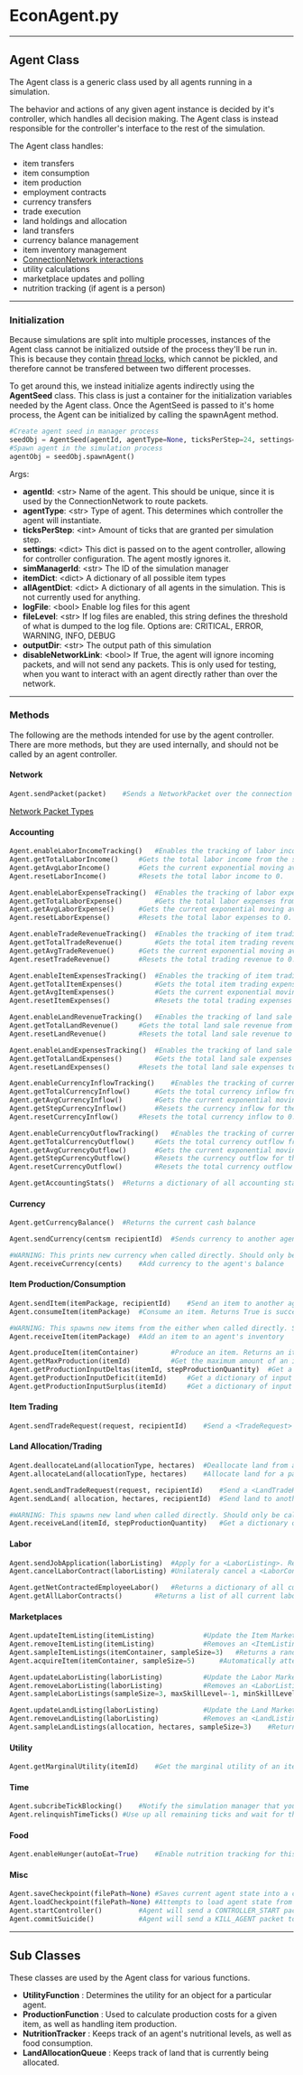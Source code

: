 # EconAgent.py
---
## Agent Class
The Agent class is a generic class used by all agents running in a simulation.

The behavior and actions of any given agent instance is decided by it's controller, which handles all decision making.
The Agent class is instead responsible for the controller's interface to the rest of the simulation.

The Agent class handles:
* item transfers
* item consumption
* item production
* employment contracts
* currency transfers
* trade execution
* land holdings and allocation
* land transfers
* currency balance management
* item inventory management
* [ConnectionNetwork interactions](NetworkPackets.md)
* utility calculations
* marketplace updates and polling
* nutrition tracking (if agent is a person)

---
### Initialization
Because simulations are split into multiple processes, instances of the Agent class cannot be initialized outside of the process they'll be run in. 
This is because they contain [thread locks](https://docs.python.org/3/library/threading.html#lock-objects), which cannot be pickled, and therefore cannot be transfered between two different processes.

To get around this, we instead initialize agents indirectly using the **AgentSeed** class. This class is just a container for the initialization variables needed by the Agent class. Once the AgentSeed is passed to it's home process, the Agent can be initialized by calling the spawnAgent method.
```python
#Create agent seed in manager process
seedObj = AgentSeed(agentId, agentType=None, ticksPerStep=24, settings={}, simManagerId=None, itemDict=None, allAgentDict=None, logFile=True, fileLevel="INFO", outputDir="OUTPUT", disableNetworkLink=False)
#Spawn agent in the simulation process
agentObj = seedObj.spawnAgent()
```
Args:
* **agentId**: \<str\> Name of the agent. This should be unique, since it is used by the ConnectionNetwork to route packets.
* **agentType**: \<str\> Type of agent. This determines which controller the agent will instantiate.
* **ticksPerStep**: \<int\> Amount of ticks that are granted per simulation step.
* **settings**: \<dict\> This dict is passed on to the agent controller, allowing for controller configuration. The agent mostly ignores it.
* **simManagerId**: \<str\> The ID of the simulation manager
* **itemDict**: \<dict\> A dictionary of all possible item types
* **allAgentDict**: \<dict\> A dictionary of all agents in the simulation. This is not currently used for anything.
* **logFile**: \<bool\> Enable log files for this agent
* **fileLevel**: \<str\> If log files are enabled, this string defines the threshold of what is dumped to the log file. Options are: CRITICAL, ERROR, WARNING, INFO, DEBUG
* **outputDir**: \<str\> The output path of this simulation
* **disableNetworkLink**: \<bool\> If True, the agent will ignore incoming packets, and will not send any packets. This is only used for testing, when you want to interact with an agent directly rather than over the network.

---
### Methods
The following are the methods intended for use by the agent controller. There are more methods, but they are used internally, and should not be called by an agent controller.

#### Network
```python
Agent.sendPacket(packet)	#Sends a NetworkPacket over the connection network.
```
[Network Packet Types](NetworkPackets.md)

#### Accounting
```python
Agent.enableLaborIncomeTracking()	#Enables the tracking of labor income.
Agent.getTotalLaborIncome()		#Gets the total labor income from the start of the simulation.
Agent.getAvgLaborIncome()		#Gets the current exponential moving average labor income per step. 
Agent.resetLaborIncome()		#Resets the total labor income to 0. 
```
```python
Agent.enableLaborExpenseTracking()	#Enables the tracking of labor expenses.
Agent.getTotalLaborExpense()		#Gets the total labor expenses from the start of the simulation.
Agent.getAvgLaborExpense()		#Gets the current exponential moving average labor expenses per step. 
Agent.resetLaborExpense()		#Resets the total labor expenses to 0. 
```
```python
Agent.enableTradeRevenueTracking()	#Enables the tracking of item trading revenue.
Agent.getTotalTradeRevenue()		#Gets the total item trading revenue from the start of the simulation.
Agent.getAvgTradeRevenue()		#Gets the current exponential moving average trading revenue per step. 
Agent.resetTradeRevenue()		#Resets the total trading revenue to 0. 
```
```python
Agent.enableItemExpensesTracking()	#Enables the tracking of item trading expenses.
Agent.getTotalItemExpenses()		#Gets the total item trading expenses from the start of the simulation.
Agent.getAvgItemExpenses()			#Gets the current exponential moving average trading expenses per step. 
Agent.resetItemExpenses()			#Resets the total trading expenses to 0. 
```
```python
Agent.enableLandRevenueTracking()	#Enables the tracking of land sale revenue.
Agent.getTotalLandRevenue()		#Gets the total land sale revenue from the start of the simulation. 
Agent.resetLandRevenue()		#Resets the total land sale revenue to 0. 
```
```python
Agent.enableLandExpensesTracking()	#Enables the tracking of land sale expenses.
Agent.getTotalLandExpenses()		#Gets the total land sale expenses from the start of the simulation. 
Agent.resetLandExpenses()		#Resets the total land sale expenses to 0. 
```
```python
Agent.enableCurrencyInflowTracking()	#Enables the tracking of currency inflow.
Agent.getTotalCurrencyInflow()		#Gets the total currency inflow from the start of the simulation.
Agent.getAvgCurrencyInflow()		#Gets the current exponential moving average of curreny inflow per step. 
Agent.getStepCurrencyInflow()		#Resets the currency inflow for the previous simulation step. 
Agent.resetCurrencyInflow()		#Resets the total currency inflow to 0. 
```
```python
Agent.enableCurrencyOutflowTracking()	#Enables the tracking of currency outflow.
Agent.getTotalCurrencyOutflow()		#Gets the total currency outflow from the start of the simulation.
Agent.getAvgCurrencyOutflow()		#Gets the current exponential moving average of curreny outflow per step. 
Agent.getStepCurrencyOutflow()		#Resets the currency outflow for the previous simulation step. 
Agent.resetCurrencyOutflow()		#Resets the total currency outflow to 0. 
```
```python
Agent.getAccountingStats()	#Returns a dictionary of all accounting stats
```

#### Currency
```python
Agent.getCurrencyBalance()	#Returns the current cash balance
```
```python
Agent.sendCurrency(centsm recipientId)	#Sends currency to another agent. Returns True is successful, False if not
```
```python
#WARNING: This prints new currency when called directly. Should only be called directly during simulation setup.
Agent.receiveCurrency(cents)	#Add currency to the agent's balance
```

#### Item Production/Consumption
```python
Agent.sendItem(itemPackage, recipientId)	#Send an item to another agent. Returns True is successful, False if not
Agent.consumeItem(itemPackage)	#Consume an item. Returns True is successful, False if not
```
```python
#WARNING: This spawns new items from the either when called directly. Should only be called directly during simulation setup.
Agent.receiveItem(itemPackage)	#Add an item to an agent's inventory
```
```python
Agent.produceItem(itemContainer)		#Produce an item. Returns an itemContainer if successful, False if not
Agent.getMaxProduction(itemId)			#Get the maximum amount of an item this agent can produce
Agent.getProductionInputDeltas(itemId, stepProductionQuantity)	#Get a dictionary of input surpluses and deficits for a target production quantity per step
Agent.getProductionInputDeficit(itemId)		#Get a dictionary of input deficits for a target production quantity per step
Agent.getProductionInputSurplus(itemId)		#Get a dictionary of input deficits for a target production quantity per step
```

#### Item Trading
```python
Agent.sendTradeRequest(request, recipientId)	#Send a <TradeRequest> to another agent. Will execute trade if accepted
```

#### Land Allocation/Trading
```python
Agent.deallocateLand(allocationType, hectares)	#Deallocate land from a particular use. Returns True is successful, False if not
Agent.allocateLand(allocationType, hectares)	#Allocate land for a particular use. Returns True is successful, False if not
```
```python
Agent.sendLandTradeRequest(request, recipientId)	#Send a <LandTradeRequest> to another agent. Will execute trade if accepted
Agent.sendLand( allocation, hectares, recipientId)	#Send land to another agent. Returns True is successful, False if not
```
```python
#WARNING: This spawns new land when called directly. Should only be called directly during simulation setup.
Agent.receiveLand(itemId, stepProductionQuantity)	#Get a dictionary of input surpluses and deficits for a target production quantity per step
```

#### Labor
```python
Agent.sendJobApplication(laborListing)	#Apply for a <LaborListing>. Returns True is application accepted, False if not
Agent.cancelLaborContract(laborListing)	#Unilateraly cancel a <LaborContract>
```
```python
Agent.getNetContractedEmployeeLabor()	#Returns a dictionary of all current labor contracts in which this agent is the employer, organized by skill level
Agent.getAllLaborContracts()		#Returns a list of all current labor contracts
```

#### Marketplaces
```python
Agent.updateItemListing(itemListing)			#Update the Item Marketplace with an <ItemListing>
Agent.removeItemListing(itemListing)			#Removes an <ItemListing> from the Item Marketplace
Agent.sampleItemListings(itemContainer, sampleSize=3)	#Returns a random sampling of ItemListings from the Item Marketplace, where ItemListing.itemId == itemContainer.id
Agent.acquireItem(itemContainer, sampleSize=5)		#Automatically attempt to acquire an item for the lowest price. Will return an itemContainer of acquired items.
```
```python
Agent.updateLaborListing(laborListing)			#Update the Labor Marketplace with an <LaborListing>
Agent.removeLaborListing(laborListing)			#Removes an <LaborListing> from the Labor Marketplace
Agent.sampleLaborListings(sampleSize=3, maxSkillLevel=-1, minSkillLevel=0)	#Returns a random sampling of LaborListings from the Labor Marketplace
```
```python
Agent.updateLandListing(laborListing)			#Update the Land Marketplace with an <LandListing>
Agent.removeLandListing(laborListing)			#Removes an <LandListing> from the Land Marketplace
Agent.sampleLandListings(allocation, hectares, sampleSize=3)	#Returns a random sampling of LandListings from the Land Marketplace
```

#### Utility
```python
Agent.getMarginalUtility(itemId)	#Get the marginal utility of an item
```

#### Time
```python
Agent.subcribeTickBlocking()	#Notify the simulation manager that you need to be included in simulation step synchronization. Should be called by the controller during simulation setup.
Agent.relinquishTimeTicks()	#Use up all remaining ticks and wait for the next simulation step
```

#### Food
```python
Agent.enableHunger(autoEat=True)	#Enable nutrition tracking for this agent. If autoEat is set to True, agent will automatically purchase and consume required food at the start of each simulation step.	
```

#### Misc
```python
Agent.saveCheckpoint(filePath=None)	#Saves current agent state into a checkpoint file. Will determine it's own filepath if filePath is not defined
Agent.loadCheckpoint(filePath=None)	#Attempts to load agent state from checkpoint file. Returns true if successful, False if not. Will try to find the checkpoint file if filePath is not specified.
Agent.startController()			#Agent will send a CONTROLLER_START packet to it's controller.
Agent.commitSuicide()			#Agent will send a KILL_AGENT packet to itself and it's controller.
```

---
## Sub Classes
These classes are used by the Agent class for various functions.
* **UtilityFunction** : Determines the utility for an object for a particular agent.
* **ProductionFunction** : Used to calculate production costs for a given item, as well as handling item production.
* **NutritionTracker** : Keeps track of an agent's nutritional levels, as well as food consumption.
* **LandAllocationQueue** : Keeps track of land that is currently being allocated.